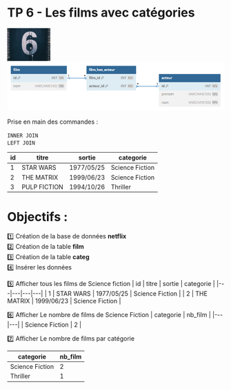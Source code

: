 # TP 6 - Les films avec catégories
<img src="../img/num/six.webp" width="100">

<img src="../img/db-svg/06-film_categ.png" width="600">
  

Prise en main des commandes :  
  
<code>INNER JOIN</code>    
<code>LEFT JOIN</code> 

| id | titre | sortie | categorie |
|---|---|---|---|
| 1 | STAR WARS | 1977/05/25 | Science Fiction |
| 2 | THE MATRIX | 1999/06/23 | Science Fiction |
| 3 | PULP FICTION | 1994/10/26 | Thriller |

# Objectifs :
:one: Création de la base de données **netflix**  
:two: Création de la table **film**  
:three: Création de la table **categ**  
:four: Insérer  les données  

:five: Afficher tous les films de Science fiction
| id | titre | sortie | categorie |
|---|---|---|---|
| 1 | STAR WARS | 1977/05/25 | Science Fiction |
| 2 | THE MATRIX | 1999/06/23 | Science Fiction |

:six: Afficher Le nombre de films de Science Fiction
| categorie | nb_film |
|---|---|
| Science Fiction | 2 |

:seven: Afficher Le nombre de films par catégorie

| categorie | nb_film |
|---|---|
| Science Fiction | 2 |
| Thriller | 1 |
